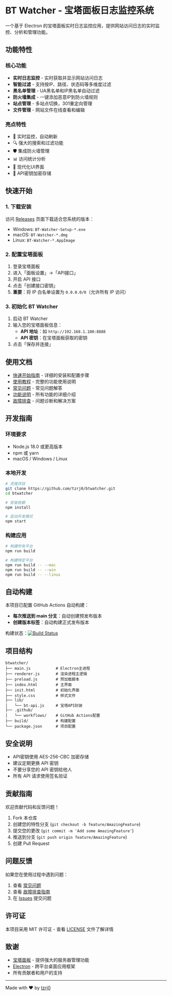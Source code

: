 # BT Watcher - 宝塔面板日志监控系统

一个基于 Electron 的宝塔面板实时日志监控应用，提供网站访问日志的实时监控、分析和管理功能。

## 功能特性

### 核心功能
- **实时日志监控** - 实时获取并显示网站访问日志
- **智能过滤** - 支持按IP、路径、状态码等多维度过滤
- **黑名单管理** - UA黑名单和IP黑名单自动过滤
- **防火墙集成** - 一键添加恶意IP到防火墙规则
- **站点管理** - 多站点切换，301重定向管理
- **文件管理** - 网站文件在线查看和编辑

### 亮点特性
- 🚀 实时监控，自动刷新
- 🔍 强大的搜索和过滤功能
- 🛡️ 集成防火墙管理
- 📊 访问统计分析
- 🎨 现代化UI界面
- 🔐 API密钥加密存储

## 快速开始

### 1. 下载安装

访问 [Releases](https://github.com/tzrj0/btwatcher/releases) 页面下载适合您系统的版本：

- Windows: `BT-Watcher-Setup-*.exe`
- macOS: `BT-Watcher-*.dmg`
- Linux: `BT-Watcher-*.AppImage`

### 2. 配置宝塔面板

1. 登录宝塔面板
2. 进入「面板设置」→「API接口」
3. 开启 API 接口
4. 点击「创建接口密钥」
5. **重要**：将 IP 白名单设置为 `0.0.0.0/0`（允许所有 IP 访问）

### 3. 初始化 BT Watcher

1. 启动 BT Watcher
2. 输入您的宝塔面板信息：
   - **API 地址**：如 `http://192.168.1.100:8888`
   - **API 密钥**：在宝塔面板获取的密钥
3. 点击「保存并连接」

## 使用文档

- [快速开始指南](https://github.com/tzrj0/btwatcher/wiki/Quick-Start) - 详细的安装和配置步骤
- [使用教程](https://github.com/tzrj0/btwatcher/wiki/User-Guide) - 完整的功能使用说明
- [常见问题](https://github.com/tzrj0/btwatcher/wiki/FAQ) - 常见问题解答
- [功能说明](https://github.com/tzrj0/btwatcher/wiki/Features) - 所有功能的详细介绍
- [故障排查](https://github.com/tzrj0/btwatcher/wiki/Troubleshooting) - 问题诊断和解决方案

## 开发指南

### 环境要求
- Node.js 18.0 或更高版本
- npm 或 yarn
- macOS / Windows / Linux

### 本地开发

```bash
# 克隆项目
git clone https://github.com/tzrj0/btwatcher.git
cd btwatcher

# 安装依赖
npm install

# 启动开发模式
npm start
```

### 构建应用

```bash
# 构建所有平台
npm run build

# 构建特定平台
npm run build -- --mac
npm run build -- --win
npm run build -- --linux
```

## 自动构建

本项目已配置 GitHub Actions 自动构建：

- **每次推送到 main 分支**：自动创建预发布版本
- **创建版本标签**：自动构建正式发布版本

构建状态：[![Build Status](https://github.com/tzrj0/btwatcher/actions/workflows/auto-release.yml/badge.svg)](https://github.com/tzrj0/btwatcher/actions)

## 项目结构

```
btwatcher/
├── main.js           # Electron主进程
├── renderer.js       # 渲染进程主逻辑
├── preload.js        # 预加载脚本
├── index.html        # 主界面
├── init.html         # 初始化界面
├── style.css         # 样式文件
├── lib/
│   └── bt-api.js     # 宝塔API封装
├── .github/
│   └── workflows/    # GitHub Actions配置
├── build/            # 构建配置
└── package.json      # 项目配置
```

## 安全说明

- API密钥使用 AES-256-CBC 加密存储
- 建议定期更换 API 密钥
- 不要分享您的 API 密钥给他人
- 所有 API 请求使用签名验证

## 贡献指南

欢迎贡献代码和反馈问题！

1. Fork 本仓库
2. 创建您的特性分支 (`git checkout -b feature/AmazingFeature`)
3. 提交您的更改 (`git commit -m 'Add some AmazingFeature'`)
4. 推送到分支 (`git push origin feature/AmazingFeature`)
5. 创建 Pull Request

## 问题反馈

如果您在使用过程中遇到问题：

1. 查看 [常见问题](https://github.com/tzrj0/btwatcher/wiki/FAQ)
2. 查看 [故障排查指南](https://github.com/tzrj0/btwatcher/wiki/Troubleshooting)
3. 在 [Issues](https://github.com/tzrj0/btwatcher/issues) 提交问题

## 许可证

本项目采用 MIT 许可证 - 查看 [LICENSE](LICENSE) 文件了解详情

## 致谢

- [宝塔面板](https://www.bt.cn/) - 提供强大的服务器管理功能
- [Electron](https://www.electronjs.org/) - 跨平台桌面应用框架
- 所有贡献者和用户的支持

---

Made with ❤️ by [tzrj0](https://github.com/tzrj0)